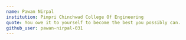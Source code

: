 ```yaml
---
name: Pawan Nirpal
institution: Pimpri Chinchwad College Of Engineering 
quote: You owe it to yourself to become the best you possibly can.
github_user: pawan-nirpal-031
---
```

